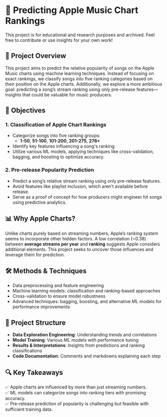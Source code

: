 # 🎵 Predicting Apple Music Chart Rankings
This project is for educational and research purposes and archived. Feel free to contribute or use insights for your own work!

## 📌 Project Overview  
This project aims to predict the relative popularity of songs on the Apple Music charts using machine learning techniques. Instead of focusing on exact rankings, we classify songs into five ranking categories based on their position on the Apple charts. Additionally, we explore a more ambitious goal: predicting a song’s stream ranking using only pre-release features—insights that could be valuable for music producers.  

## 🎯 Objectives  
### 1. Classification of Apple Chart Rankings  
- Categorize songs into five ranking groups:  
  - **1-50**, **51-100**, **101-200**, **201-275**, **276+**  
- Identify key features influencing a song's ranking.  
- Utilize various ML models, applying techniques like cross-validation, bagging, and boosting to optimize accuracy.  

### 2. Pre-release Popularity Prediction  
- Predict a song’s relative stream ranking using only pre-release features.  
- Avoid features like playlist inclusion, which aren’t available before release.  
- Serve as a proof of concept for how producers might engineer hit songs using predictive analytics.  

## 📊 Why Apple Charts?  
Unlike charts purely based on streaming numbers, Apple’s ranking system seems to incorporate other hidden factors. A low correlation (~0.38) between **average streams per year** and **ranking** suggests Apple considers additional elements. This project seeks to uncover those influences and leverage them for prediction.  

## 🛠️ Methods & Techniques  
- Data preprocessing and feature engineering  
- Machine learning models: classification and ranking-based approaches  
- Cross-validation to ensure model robustness  
- Advanced techniques: bagging, boosting, and alternative ML models for performance improvements  

## 📂 Project Structure  
- **Data Exploration Engineering**: Understanding trends and correlations  
- **Model Training**: Various ML models with performance tuning  
- **Results & Interpretations**: Insights from predictions and ranking classifications  
- **Code Documentation**: Comments and markdowns explaining each step  

## 🔍 Key Takeaways  
✅ Apple charts are influenced by more than just streaming numbers.  
✅ ML models can categorize songs into ranking tiers with promising accuracy.  
✅ Pre-release prediction of popularity is challenging but feasible with sufficient training data.  


